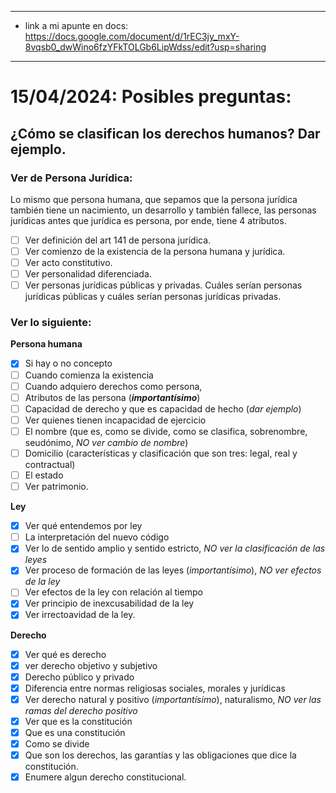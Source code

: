 

---

- link a mi apunte en docs: https://docs.google.com/document/d/1rEC3jy_mxY-8vqsb0_dwWino6fzYFkTOLGb6LipWdss/edit?usp=sharing

---

# **15/04/2024: Posibles preguntas:**

## ¿Cómo se clasifican los derechos humanos? Dar ejemplo.

### Ver de Persona Jurídica:
Lo mismo que persona humana, que sepamos que la persona jurídica también tiene un nacimiento, un desarrollo y también fallece, las personas jurídicas antes que jurídica es persona, por ende, tiene 4 atributos.
- [ ] Ver definición del art 141 de persona jurídica.
- [ ] Ver comienzo de la existencia de la persona humana y jurídica.
- [ ] Ver acto constitutivo.
- [ ] Ver personalidad diferenciada.
- [ ] Ver personas jurídicas públicas y privadas. Cuáles serían personas jurídicas públicas y cuáles serían personas jurídicas privadas.

### Ver lo siguiente:
**Persona humana** 
- [x] Si hay o no concepto
- [ ] Cuando comienza la existencia
- [ ] Cuando adquiero derechos como persona, 
- [ ] Atributos de las persona (***importantísimo***)
- [ ] Capacidad de derecho y que es capacidad de hecho (*dar ejemplo*)
- [ ] Ver quienes tienen incapacidad de ejercicio
- [ ] El nombre (que es, como se divide, como se clasifica, sobrenombre, seudónimo, *NO ver cambio de nombre*)
- [ ] Domicilio (características y clasificación que son tres: legal, real y contractual)
- [ ] El estado
- [ ] Ver patrimonio.

**Ley**
- [x] Ver qué entendemos por ley
- [ ] La interpretación del nuevo código
- [x] Ver lo de sentido amplio y sentido estricto, *NO ver la clasificación de las leyes*
- [x] Ver proceso de formación de las leyes (*importantísimo*), *NO ver efectos de la ley*
- [ ] Ver efectos de la ley con relación al tiempo 
- [x] Ver principio de inexcusabilidad de la ley
- [x] Ver irrectoavidad de la ley.

**Derecho**
- [x] Ver qué es derecho
- [x] ver derecho objetivo y subjetivo
- [x] Derecho público y privado
- [x] Diferencia entre normas religiosas sociales, morales y jurídicas
- [x] Ver derecho natural y positivo (*importantísimo*), naturalismo, *NO ver las ramas del derecho positivo*
- [x] Ver que es la constitución
- [x] Que es una constitución
- [x] Como se divide
- [x] Que son los derechos, las garantías y las obligaciones que dice la constitución.
- [x] Enumere algun derecho constitucional.